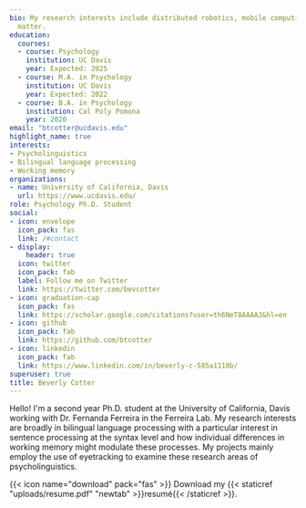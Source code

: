 ```yaml
---
bio: My research interests include distributed robotics, mobile computing and programmable
  matter.
education:
  courses:
  - course: Psychology
    institution: UC Davis 
    year: Expected: 2025 
  - course: M.A. in Psychology 
    institution: UC Davis 
    year: Expected: 2022 
  - course: B.A. in Psychology
    institution: Cal Poly Pomona 
    year: 2020
email: "btcotter@ucdavis.edu"
highlight_name: true
interests:
- Psycholinguistics
- Bilingual language processing 
- Working memory 
organizations:
- name: University of California, Davis 
  url: https://www.ucdavis.edu/
role: Psychology Ph.D. Student 
social:
- icon: envelope
  icon_pack: fas
  link: /#contact
- display:
    header: true
  icon: twitter
  icon_pack: fab
  label: Follow me on Twitter
  link: https://twitter.com/bevcotter
- icon: graduation-cap
  icon_pack: fas
  link: https://scholar.google.com/citations?user=th6NeT8AAAAJ&hl=en
- icon: github
  icon_pack: fab
  link: https://github.com/btcotter
- icon: linkedin
  icon_pack: fab
  link: https://www.linkedin.com/in/beverly-c-585a1110b/
superuser: true
title: Beverly Cotter
---
```


Hello! I'm a second year Ph.D. student at the University of California, Davis working with Dr. Fernanda Ferreira in the Ferreira Lab. My research interests are broadly in bilingual language processing with a particular interest in sentence processing at the syntax level and how individual differences in working memory might modulate these processes. My projects mainly employ the use of eyetracking to examine these research areas of psycholinguistics. 

{{< icon name="download" pack="fas" >}} Download my {{< staticref "uploads/resume.pdf" "newtab" >}}resumé{{< /staticref >}}.
